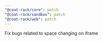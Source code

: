```yaml
---
"@coat-rack/core": patch
"@coat-rack/sandbox": patch
"@coat-rack/web": patch
---
```


Fix bugs related to space changing on iframe

